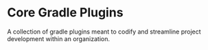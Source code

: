 # Core Gradle Plugins

A collection of gradle plugins meant to codify and streamline project development within an organization.
